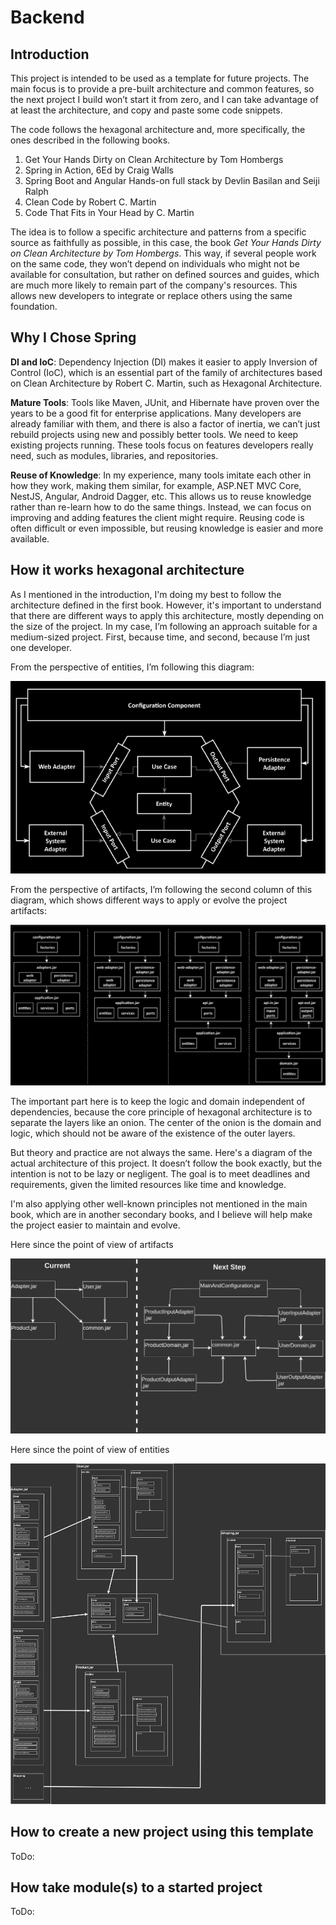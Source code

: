 # Backend

## Introduction

This project is intended to be used as a template for future projects. The
main focus is to provide a pre-built architecture and common features, so
the next project I build won’t start it from zero, and I can take advantage of
at least the architecture, and copy and paste some code snippets.

The code follows the hexagonal architecture and, more specifically,
the ones described in the following books.

1. Get Your Hands Dirty on Clean Architecture by Tom Hombergs
2. Spring in Action, 6Ed by Craig Walls
3. Spring Boot and Angular Hands-on full stack by Devlin Basilan and Seiji Ralph
4. Clean Code by Robert C. Martin
5. Code That Fits in Your Head by C. Martin

The idea is to follow a specific architecture and patterns from a specific source
as faithfully as possible, in this case, the book *Get Your Hands Dirty on Clean Architecture by Tom Hombergs*.
This way, if several people work on the same code, they won’t depend on
individuals who might not be available for consultation, but rather on defined
sources and guides, which are much more likely to remain part of the company's
resources. This allows new developers to integrate or replace others using the
same foundation.

## Why I Chose Spring

**DI and IoC**: Dependency Injection (DI) makes it easier to apply Inversion of
Control (IoC), which is an essential part of the family of architectures
based on Clean Architecture by Robert C. Martin, such as Hexagonal Architecture.

**Mature Tools**: Tools like Maven, JUnit, and Hibernate have proven over the
years to be a good fit for enterprise applications. Many developers are already
familiar with them, and there is also a factor of inertia, we can’t just
rebuild projects using new and possibly better tools. We need to keep existing
projects running. These tools focus on features developers really need, such as
modules, libraries, and repositories.

**Reuse of Knowledge**: In my experience, many tools imitate each other in how
they work, making them similar, for example, ASP.NET MVC Core, NestJS, Angular,
Android Dagger, etc. This allows us to reuse knowledge rather than re-learn how
to do the same things. Instead, we can focus on improving and adding features
the client might require. Reusing code is often difficult or even impossible,
but reusing knowledge is easier and more available.

## How it works hexagonal architecture

As I mentioned in the introduction, I'm doing my best to follow the architecture
defined in the first book. However, it's important to understand that there are
different ways to apply this architecture, mostly depending on the size of the
project. In my case, I’m following an approach suitable for a medium-sized
project. First, because time, and second, because I’m just one developer.

From the perspective of entities, I’m following this diagram:

![hexagonal architecture](./1_documentation/images/01_hexagonal_architecture_entities.png)

From the perspective of artifacts, I’m following the second column of this
diagram, which shows different ways to apply or evolve the project artifacts:

![artifacts](./1_documentation/images/02_artifacts.png)

The important part here is to keep the logic and domain independent of
dependencies, because the core principle of hexagonal architecture is to
separate the layers like an onion. The center of the onion is the domain and
logic, which should not be aware of the existence of the outer layers.

But theory and practice are not always the same. Here's a diagram of the actual
architecture of this project. It doesn’t follow the book exactly, but the
intention is not to be lazy or negligent. The goal is to meet deadlines and
requirements, given the limited resources like time and knowledge.

I'm also applying other well-known principles not mentioned in the main book,
which are in another secondary books, and I believe will help make the project
easier to maintain and evolve.

Here since the point of view of artifacts

![my artifacts](./1_documentation/images/03_my-artifacts.png)

Here since the point of view of entities

![my hexagonal architecture](./1_documentation/images/04_my-architecture.png)

## How to create a new project using this template

ToDo:

## How take module(s) to a started project

ToDo:
